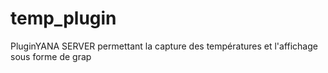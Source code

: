 # temp_plugin
PluginYANA SERVER  permettant la capture des températures et l'affichage sous forme de grap 
